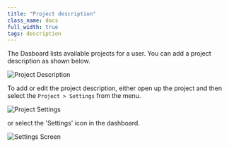 ```yaml
---
title: "Project description"
class_name: docs
full_width: true
tags: description
---
```


The Dasboard lists available projects for a user. You can add a project description as shown below.

![Project Description](/img/docs/console-screen-desc.png)

To add or edit the project description, either open up the project and then select the `Project > Settings` from the menu.

![Project Settings](/img/docs/project-settings.png)

or select the 'Settings' icon in the dashboard.

![Settings Screen](/img/docs/console-screen1.png)



